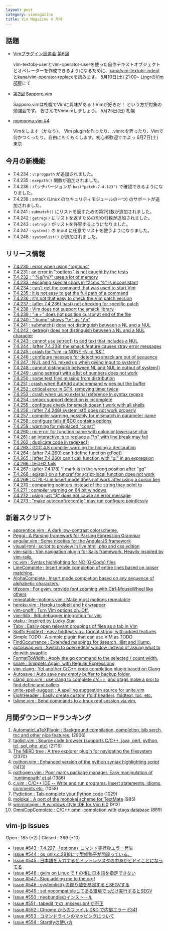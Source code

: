 ```yaml
---
layout: post
category: vimmagazine
title: Vim Magazine 4 月号
---
```


## 話題

- [Vimプラグイン読書会 第6回](http://haya14busa.github.io/reading-vimplugin/)

  vim-textobj-userとvim-operator-userを使った自作テキストオブジェクトとオペレーターを作成できるようになるために、[kana/vim-textobj-indent](https://github.com/kana/vim-textobj-indent)と[kana/vim-operator-replace](https://github.com/kana/vim-operator-replace)を読みます。
  5月10日(土) 21:00~ [LingrのVim部屋](http://lingr.com/room/vim)にて

- [第2回 Sapporo.vim](http://atnd.org/events/49000)

  Sapporo.vimは札幌でVimに興味がある！Vimが好きだ！ という方が対象の勉強会です。 皆さんでVimVimしましょう。
  5月25日(日) 札幌

- [momonga.vim #4](http://connpass.com/event/6108/)

  Vimをします（かなり）。
  Vim pluginを作ったり、.vimrcを弄ったり、Vimで何かつくったり。自由にもくもくします。初心者歓迎ですよっ
  6月7日(土) 東京

## 今月の新機能

- 7.4.234 : `v:progpath` が追加されました。
- 7.4.235 : `exepath()` 関数が追加されました。
- 7.4.236 : パッチバージョンが `has("patch-7.4.123")` で確認できるようになりました。
- 7.4.238 : smack (Linux のセキュリティモジュールの一つ) のサポートが追加されました。
- 7.4.241 : `submatch()` にリストを返すための第2引数が追加されました。
- 7.4.242 : `getreg()` にリストを返すための別の引数が追加されました。
- 7.4.243 : `setreg()` がリストを許容するようになりました。
- 7.4.247 : `system()` の input に任意でリストを使うようになりました。
- 7.4.248 : `systemlist()` が追加されました。

## リリース情報

- [7.4.230 : error when using ":options"](http://code.google.com/p/vim/source/detail?r=57ecd7a8c0f052296b41b916eb1ae7f2a9a48b27)
- [7.4.231 : an error in ":options" is not caught by the tests](http://code.google.com/p/vim/source/detail?r=0a295a3c9e473512ad3b006a0fb752ad43d19094)
- [7.4.232 : ":%s/\\n//" uses a lot of memory](http://code.google.com/p/vim/source/detail?r=845608965bd9d0b2755997a7be812746885ff105)
- [7.4.233 : escaping special chars in ":!cmd %" is inconsistant](http://code.google.com/p/vim/source/detail?r=22a1d5762ba3a75984e89dcc47a65498f63a6c2c)
- [7.4.234 : can't get the command that was used to start Vim](http://code.google.com/p/vim/source/detail?r=d2286df8719d6e99c743e3bf6ac14d1f9debc84d)
- [7.4.235 : it is not easy to get the full path of a command](http://code.google.com/p/vim/source/detail?r=5ab2946f7ce560985830fbc3c453bb0f7a01f385)
- [7.4.236 : it's not that easy to check the Vim patch version](http://code.google.com/p/vim/source/detail?r=a44087db72386d080e9da870d751daf498004be8)
- [7.4.237 : (after 7.4.236) has() not checking for specific patch](http://code.google.com/p/vim/source/detail?r=71b165a378ad580818f6d497ecf0f8ad054a9683)
- [7.4.238 : Vim does not support the smack library](http://code.google.com/p/vim/source/detail?r=410ef4f1a3d2f4a6ecad9aaa87dae645d1578a19)
- [7.4.239 : ":e +" does not position cursor at end of the file](http://code.google.com/p/vim/source/detail?r=98bfec9ea7608f312129475d4ca0ae6d1c6c232e)
- [7.4.240 : ":tjump" shows "\\n" as "\\\\n"](http://code.google.com/p/vim/source/detail?r=8d1ba0a23588932d22ad37cbd87ae3bbd4bfeff8)
- [7.4.241 : submatch() does not distinguish between a NL and a NUL](http://code.google.com/p/vim/source/detail?r=a63d0cd691dc925283815d17d62f4e948d723a59)
- [7.4.242 : getreg() does not distinguish between a NL and a NUL character](http://code.google.com/p/vim/source/detail?r=f084024c0ddbba46aabfafa2996c3f7d13080ab6)
- [7.4.243 : cannot use setreg() to add text that includes a NUL](http://code.google.com/p/vim/source/detail?r=9f8fa56f1906f4f634cd602a7a2b4f8631faf526)
- [7.4.244 : (after 7.4.238) the smack feature causes stray error messages](http://code.google.com/p/vim/source/detail?r=da17c7de616e3829e4f59923ffa138a067928d9e)
- [7.4.245 : crash for "vim -u NONE -N  -c '&&'"](http://code.google.com/p/vim/source/detail?r=80421d934ebde183ce545ab8d9eb3a4c2065c169)
- [7.4.246 : configure message for detecting smack are out of sequence](http://code.google.com/p/vim/source/detail?r=2cbac5608217cdce725a0f04d397d4466a3322fe)
- [7.4.247 : NUL and NL mixed up when giving input to system()](http://code.google.com/p/vim/source/detail?r=76863b4b48a3684905527dcc688e5a8c4c5e23d9)
- [7.4.248 : cannot distinguish between NL and NUL in output of system()](http://code.google.com/p/vim/source/detail?r=e5f1f2ea0b4a4834791924880f78272ef52eb087)
- [7.4.249 : using setreg() with a list of numbers does not work](http://code.google.com/p/vim/source/detail?r=0b9a66ea49f435536745be0e0a6154be7b607249)
- [7.4.250 : some test files missing from distribution](http://code.google.com/p/vim/source/detail?r=a8f3f45896288bd7e0a27e0c28c3cc3457ccc507)
- [7.4.251 : crash when BufAdd autocommand wipes out the buffer](http://code.google.com/p/vim/source/detail?r=29eb4c2a33ac701bfcd4d2e2bed7864eba876e0e)
- [7.4.252 : critical error in GTK, removing timer twice](http://code.google.com/p/vim/source/detail?r=a43a8262e1ceffc393625c53a1ffed9e6bcaba62)
- [7.4.253 : crash when using external reference in syntax regexp ](http://code.google.com/p/vim/source/detail?r=4901a36479f200b2e6700ad91c26911d92deb886)
- [7.4.254 : smack support detection is incomplete](http://code.google.com/p/vim/source/detail?r=251acc686ca41e4bccb037ef44cd7b486774d580)
- [7.4.255 : configure check for smack doesn't work with all shells](http://code.google.com/p/vim/source/detail?r=5595506b985a198abae41ab0150ee50b8bf1686c)
- [7.4.256 : (after 7.4.248) systemlist() does not work properly](http://code.google.com/p/vim/source/detail?r=afb542ea210cb9fc5fa8c5359bb4814370024b80)
- [7.4.257 : compiler warning, possibly for mismatch in parameter name](http://code.google.com/p/vim/source/detail?r=17903ded5e9a9d49ca73b324657b944f2954d4fd)
- [7.4.258 : configure fails if $CC contains options](http://code.google.com/p/vim/source/detail?r=e8ffd1e6c8dc62c604d34e879791404bd15cab33)
- [7.4.259 : warning for misplaced "const"](http://code.google.com/p/vim/source/detail?r=e4cd5bb75029d2c1208f3e31ebde4e03b16e8123)
- [7.4.260 : no error for function name with colon or lowercase char](http://code.google.com/p/vim/source/detail?r=6bc874e4789a0f912b4fd6b23afecf19d80b1605)
- [7.4.261 : an interactive :s to replace a "\\n" with line break may fail](http://code.google.com/p/vim/source/detail?r=43c6cd07c8defd8505acbe479c6970764c08e6f9)
- [7.4.262 : duplicate code in regexec()](http://code.google.com/p/vim/source/detail?r=0ea551fa607dc443b97c2fba97dc0c9cb0bcf303)
- [7.4.263 : GCC 4.8 compiler warning for hiding a declaration](http://code.google.com/p/vim/source/detail?r=af1bb39774f41c28eabd24d80cffc775695bc124)
- [7.4.264 : (after 7.4.260) can't define function g:Foo()](http://code.google.com/p/vim/source/detail?r=00acac0af680c2d8c82db5258474b121a5908926)
- [7.4.265 : (after 7.4.260) can't call function with "g:" in an expression](http://code.google.com/p/vim/source/detail?r=8ec9d2196bee0c5108f2d2c196a660a7f4e5f29f)
- [7.4.266 : test 62 fails](http://code.google.com/p/vim/source/detail?r=8f84e906d454a95d3167678a745dde9de442b604)
- [7.4.267 : (after 7.4.178) '\[ mark is in the wrong position after "gq"](http://code.google.com/p/vim/source/detail?r=75f222d67cea335efbe0274de6340dba174c1e7e)
- [7.4.268 : exists() on a funcref for script-local function does not work](http://code.google.com/p/vim/source/detail?r=1a5ed2626b26a982e307a206572121a557adf709)
- [7.4.269 : CTRL-U in Insert mode does not work after using a cursor key](http://code.google.com/p/vim/source/detail?r=81c26975e8f9dc7435353581346542409403f296)
- [7.4.270 : comparing pointers instead of the string they point to](http://code.google.com/p/vim/source/detail?r=c519c446c5488bfd48c93a03efae4ae3e0c1f162)
- [7.4.271 : compiler warning on 64 bit windows](http://code.google.com/p/vim/source/detail?r=88b0571de4327ba5127a483493bd7d46e6a9850e)
- [7.4.272 : using just "$" does not cause an error message](http://code.google.com/p/vim/source/detail?r=00228400629e28384f7f52556c3c119ba0d0a44d)
- [7.4.273 : "make autoconf/reconfig" may run configure pointlessly](http://code.google.com/p/vim/source/detail?r=747afb6a6de437131d9674e6b2bcc73d74863a89)

## 新着スクリプト

- [apprentice.vim : A dark low-contrast colorscheme.](http://www.vim.org/scripts/script.php?script_id=4905)
- [Peggi : A Parsing framework for Parsing Expression Grammar](http://www.vim.org/scripts/script.php?script_id=4906)
- [angular.vim : Some niceties for the AngularJS framework](http://www.vim.org/scripts/script.php?script_id=4907)
- [visualHtml : script to preview in live html, php and css edition](http://www.vim.org/scripts/script.php?script_id=4908)
- [vim-sails : Vim navigation plugin for Sails framework. Heavily inspired by vim-rails.](http://www.vim.org/scripts/script.php?script_id=4909)
- [nc.vim : Syntax highlighting for NC (G-Code) files](http://www.vim.org/scripts/script.php?script_id=4910)
- [LineComplete : Insert mode completion of entire lines based on looser matching.](http://www.vim.org/scripts/script.php?script_id=4911)
- [AlphaComplete : Insert mode completion based on any sequence of alphabetic characters.](http://www.vim.org/scripts/script.php?script_id=4912)
- [ttfzoom : For gvim, provide font zooming with Ctrl-MouseWheel like others](http://www.vim.org/scripts/script.php?script_id=4913)
- [repeatable-motions.vim : Make most motions repeatable](http://www.vim.org/scripts/script.php?script_id=4914)
- [heroku.vim : Heroku toolbelt and hk wrapper](http://www.vim.org/scripts/script.php?script_id=4915)
- [vim-onoff : Turn Vim options on. Off.](http://www.vim.org/scripts/script.php?script_id=4916)
- [vim-lldb : lldb debugger integration for vim](http://www.vim.org/scripts/script.php?script_id=4917)
- [otaku : Inspired by Lucky Star](http://www.vim.org/scripts/script.php?script_id=4918)
- [Tabv : Easily open relevant groupings of files as a tab in Vim](http://www.vim.org/scripts/script.php?script_id=4919)
- [Spiffy Foldtext : easy foldtext via a format string, with added features](http://www.vim.org/scripts/script.php?script_id=4920)
- [Simple TODO : A simple plugin that can use VIM as TODO](http://www.vim.org/scripts/script.php?script_id=4921)
- [FindOccurrence : Extended mappings for :isearch, :ilist and :ijump.](http://www.vim.org/scripts/script.php?script_id=4922)
- [autoswap.vim : Switch to open editor window instead of asking what to do with swapfile](http://www.vim.org/scripts/script.php?script_id=4923)
- [FormatToWidth : Apply the gq command to the selected / count width.](http://www.vim.org/scripts/script.php?script_id=4924)
- [snare : Snippets Again, with Regular Expressions](http://www.vim.org/scripts/script.php?script_id=4925)
- [vim-clang : Yet another C/C++ code completion plugin based on Clang](http://www.vim.org/scripts/script.php?script_id=4926)
- [Autosave : Auto save new empty buffer to backup folder.](http://www.vim.org/scripts/script.php?script_id=4927)
- [clang&#x5f;pro.vim : use clang  to complete c/c++ ,and gtags make a proj to find define and callers](http://www.vim.org/scripts/script.php?script_id=4928)
- [unite-spell-suggest : A spelling suggestion source for unite.vim](http://www.vim.org/scripts/script.php?script_id=4929)
- [EightHeader : Easily create custom (fold)headers, foldtext, toc, etc.](http://www.vim.org/scripts/script.php?script_id=4930)
- [tslime.vim : Send commands to a tmux repl session via vim.](http://www.vim.org/scripts/script.php?script_id=4931)

## 月間ダウンロードランキング

1. [AutomaticLaTeXPlugin : Background compilation, completion, bib serch, toc and other nice features.](http://www.vim.org/scripts/script.php?script_id=2945) (2906)
2. [taglist.vim : Source code browser (supports C/C++, java, perl, python, tcl, sql, php, etc)](http://www.vim.org/scripts/script.php?script_id=273) (2716)
3. [The NERD tree : A tree explorer plugin for navigating the filesystem](http://www.vim.org/scripts/script.php?script_id=1658) (2370)
4. [python.vim : Enhanced version of the python syntax highlighting script](http://www.vim.org/scripts/script.php?script_id=790) (1413)
5. [pathogen.vim : Poor man's package manager. Easy manipulation of 'runtimepath' et al](http://www.vim.org/scripts/script.php?script_id=2332) (1386)
6. [c.vim : C/C++ IDE --  Write and run programs. Insert statements, idioms, comments etc.](http://www.vim.org/scripts/script.php?script_id=213) (1058)
7. [Pydiction : Tab-complete your Python code](http://www.vim.org/scripts/script.php?script_id=850) (1029)
8. [molokai : A port of the monokai scheme for TextMate](http://www.vim.org/scripts/script.php?script_id=2340) (985)
9. [winmanager : A windows style IDE for Vim 6.0](http://www.vim.org/scripts/script.php?script_id=95) (912)
10. [OmniCppComplete : C/C++ omni-completion with ctags database](http://www.vim.org/scripts/script.php?script_id=1520) (889)

## vim-jp issues

Open : 185 (+2) | Closed : 369 (+10)

- [Issue #543 : 7.4.227 「options」コマンド実行後エラー発生](https://github.com/vim-jp/issues/issues/543)
- [Issue #544 : os&#x5f;unix.c:2818にて型修飾子が間違っている。](https://github.com/vim-jp/issues/issues/544)
- [Issue #545 : 日本語を入力するとドットレジスタの中身がヒドイことになってる](https://github.com/vim-jp/issues/issues/545)
- [Issue #546 : gvim on Linux で f の後に日本語を指定できない](https://github.com/vim-jp/issues/issues/546)
- [Issue #547 : Stop adding me to the org!](https://github.com/vim-jp/issues/issues/547)
- [Issue #548 : systemlist() の戻り値を参照するとSEGVする](https://github.com/vim-jp/issues/issues/548)
- [Issue #549 : set nocompatibleしてある環境で:sだけ実行するとSEGV](https://github.com/vim-jp/issues/issues/549)
- [Issue #550 : neobundleのインストール](https://github.com/vim-jp/issues/issues/550)
- [Issue #551 : tabedit での :mksession! が不正](https://github.com/vim-jp/issues/issues/551)
- [Issue #552 : Chrome からのファイル D&D で内部エラー E341](https://github.com/vim-jp/issues/issues/552)
- [Issue #553 : コマンドラインのマッピングについて](https://github.com/vim-jp/issues/issues/553)
- [Issue #554 : Startifyの使い方](https://github.com/vim-jp/issues/issues/554)


